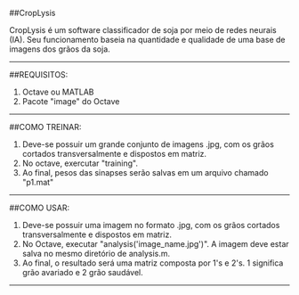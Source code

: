##CropLysis

CropLysis é um software classificador de soja por meio de redes neurais (IA). Seu funcionamento baseia na quantidade e qualidade de uma base de imagens dos grãos da soja.

____________________________________________________________________________________________________
##REQUISITOS:
1. Octave ou MATLAB
2. Pacote "image" do Octave
____________________________________________________________________________________________________

##COMO TREINAR:
1. Deve-se possuir um grande conjunto de imagens .jpg, com os grãos cortados transversalmente e dispostos em matriz.
2. No octave, exercutar "training".
3. Ao final, pesos das sinapses serão salvas em um arquivo chamado "p1.mat"
____________________________________________________________________________________________________
##COMO USAR:
1. Deve-se possuir uma imagem no formato .jpg, com os grãos cortados transversalmente e dispostos em matriz.
2. No Octave, executar "analysis('image_name.jpg')". A imagem deve estar salva no mesmo diretório de analysis.m.
3. Ao final, o resultado será uma matriz composta por 1's e 2's. 1 significa grão avariado e 2 grão saudável.
____________________________________________________________________________________________________
